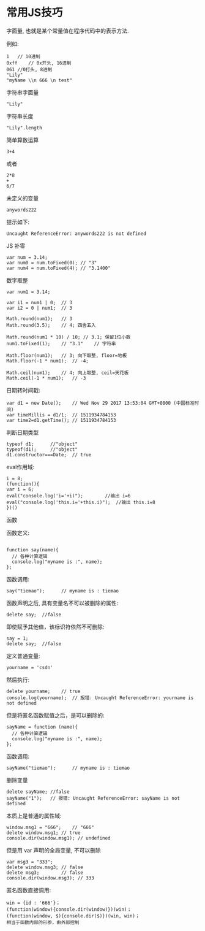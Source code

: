 # 常用JS技巧


字面量, 也就是某个常量值在程序代码中的表示方法.

例如:

```
1	// 10进制
0xff	// 0x开头, 16进制
061	//0打头, 8进制
"Lily"
"myName \\n 666 \n test"
```


字符串字面量

```
"Lily"
```

字符串长度

```
"Lily".length
```

简单算数运算

```
3+4
```

或者 

```
2*8
+
6/7
```

未定义的变量

```
anywords222
```

提示如下:

```
Uncaught ReferenceError: anywords222 is not defined
```



JS 补零

```
var num = 3.14;
var num0 = num.toFixed(0); // "3"
var num4 = num.toFixed(4); // "3.1400"
```

数字取整

```
var num1 = 3.14;

var i1 = num1 | 0;	// 3
var i2 = 0 | num1;	// 3

Math.round(num1);	// 3
Math.round(3.5);	// 4; 四舍五入

Math.round(num1 * 10) / 10;	// 3.1; 保留1位小数
num1.toFixed(1);	// "3.1"	// 字符串

Math.floor(num1);	// 3; 向下取整, floor=地板
Math.floor(-1 * num1);	// -4;

Math.ceil(num1);	// 4; 向上取整, ceil=天花板
Math.ceil(-1 * num1);	// -3
```



日期转时间戳:

```
var d1 = new Date();	// Wed Nov 29 2017 13:53:04 GMT+0800 (中国标准时间)
var timeMillis = d1/1;	// 1511934784153
var time2=d1.getTime();	// 1511934784153
```

判断日期类型

```
typeof d1;		//"object"
typeof(d1);		//"object"
d1.constructor===Date;	// true
```


eval作用域:

```
i = 8;
(function(){
var i = 6;
eval("console.log('i='+i)");		//输出 i=6
eval("console.log('this.i='+this.i)");	//输出 this.i=8
})()

```



函数

函数定义:


```

function say(name){
  // 各种计算逻辑
  console.log("myname is :", name);
};
```

函数调用: 

```
say("tiemao");		// myname is : tiemao
```

函数声明之后, 具有变量名不可以被删除的属性:

```
delete say;  //false
```

即使赋予其他值，该标识符依然不可删除:

```
say = 1;
delete say;  //false
```

定义普通变量:

```
yourname = 'csdn'
```

然后执行:

```
delete yourname;	// true
console.log(yourname);	// 报错: Uncaught ReferenceError: yourname is not defined
```

但是将匿名函数赋值之后，是可以删除的:


```
sayName = function (name){
  // 各种计算逻辑
  console.log("myname is :", name);
};
```

函数调用: 

```
sayName("tiemao");		// myname is : tiemao
```

删除变量

```
delete sayName;	//false
sayName("1");	// 报错: Uncaught ReferenceError: sayName is not defined
```

本质上是普通的属性域:

```
window.msg1 = "666";	// "666"
delete window.msg1;	// true
console.dir(window.msg1); // undefined
```


但是用 var 声明的全局变量, 不可以删除

```
var msg3 = "333";
delete window.msg3;	// false
delete msg3;		// false
console.dir(window.msg3); // 333
```


匿名函数直接调用:


```
win = {id : '666'}；
(function(window){console.dir(window)})(win)；
(function(window, $){console.dir($)})(win, win)；
相当于函数内部的形参，由外部控制
```


